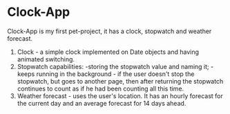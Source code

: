 # Clock-App
Clock-App is my first pet-project, it has a clock, stopwatch and weather forecast.
1. Clock - a simple clock implemented on Date objects and having animated switching.
2. Stopwatch capabilities:
-storing the stopwatch value and naming it;
-keeps running in the background - if the user doesn't stop the stopwatch, but goes to another page, then after returning the stopwatch continues to count as if he had been counting all this time.
3. Weather forecast - uses the user's location. It has an hourly forecast for the current day and an average forecast for 14 days ahead.